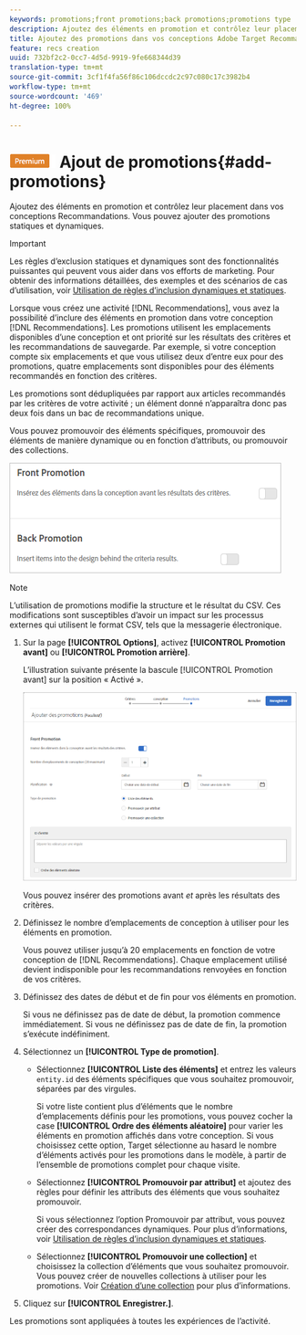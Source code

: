 ```yaml
---
keywords: promotions;front promotions;back promotions;promotions type
description: Ajoutez des éléments en promotion et contrôlez leur placement dans vos conceptions Adobe Target Recommandations. Vous pouvez ajouter des promotions statiques et dynamiques.
title: Ajoutez des promotions dans vos conceptions Adobe Target Recommandations.
feature: recs creation
uuid: 732bf2c2-0cc7-4d5d-9919-9fe668344d39
translation-type: tm+mt
source-git-commit: 3cf1f4fa56f86c106dccdc2c97c080c17c3982b4
workflow-type: tm+mt
source-wordcount: '469'
ht-degree: 100%

---
```



# ![PREMIUM](/help/assets/premium.png) Ajout de promotions{#add-promotions}

Ajoutez des éléments en promotion et contrôlez leur placement dans vos conceptions Recommandations. Vous pouvez ajouter des promotions statiques et dynamiques.

>[!IMPORTANT]
>
>Les règles d’exclusion statiques et dynamiques sont des fonctionnalités puissantes qui peuvent vous aider dans vos efforts de marketing. Pour obtenir des informations détaillées, des exemples et des scénarios de cas d’utilisation, voir [Utilisation de règles d’inclusion dynamiques et statiques](../../c-recommendations/c-algorithms/use-dynamic-and-static-inclusion-rules.md#concept_4CB5C0FA705D4E449BD0B37B3D987F9F).

Lorsque vous créez une activité [!DNL Recommendations], vous avez la possibilité d’inclure des éléments en promotion dans votre conception [!DNL Recommendations]. Les promotions utilisent les emplacements disponibles d’une conception et ont priorité sur les résultats des critères et les recommandations de sauvegarde. Par exemple, si votre conception compte six emplacements et que vous utilisez deux d’entre eux pour des promotions, quatre emplacements sont disponibles pour des éléments recommandés en fonction des critères.

Les promotions sont dédupliquées par rapport aux articles recommandés par les critères de votre activité ; un élément donné n’apparaîtra donc pas deux fois dans un bac de recommandations unique.

Vous pouvez promouvoir des éléments spécifiques, promouvoir des éléments de manière dynamique ou en fonction d’attributs, ou promouvoir des collections.

![](assets/add_promotion_toggles.png)

>[!NOTE]
>
>L’utilisation de promotions modifie la structure et le résultat du CSV. Ces modifications sont susceptibles d’avoir un impact sur les processus externes qui utilisent le format CSV, tels que la messagerie électronique.

1. Sur la page **[!UICONTROL Options]**, activez **[!UICONTROL Promotion avant]** ou **[!UICONTROL Promotion arrière]**.

   L’illustration suivante présente la bascule [!UICONTROL Promotion avant] sur la position « Activé ».

   ![Options d’ajout de promotion avant](/help/c-recommendations/t-create-recs-activity/assets/add_promotion_front.png)

   Vous pouvez insérer des promotions avant *et* après les résultats des critères.
1. Définissez le nombre d’emplacements de conception à utiliser pour les éléments en promotion.

   Vous pouvez utiliser jusqu’à 20 emplacements en fonction de votre conception de [!DNL Recommendations]. Chaque emplacement utilisé devient indisponible pour les recommandations renvoyées en fonction de vos critères.

1. Définissez des dates de début et de fin pour vos éléments en promotion.

   Si vous ne définissez pas de date de début, la promotion commence immédiatement. Si vous ne définissez pas de date de fin, la promotion s’exécute indéfiniment.

1. Sélectionnez un **[!UICONTROL Type de promotion]**.

   * Sélectionnez **[!UICONTROL Liste des éléments]** et entrez les valeurs `entity.id` des éléments spécifiques que vous souhaitez promouvoir, séparées par des virgules.

      Si votre liste contient plus d’éléments que le nombre d’emplacements définis pour les promotions, vous pouvez cocher la case **[!UICONTROL Ordre des éléments aléatoire]** pour varier les éléments en promotion affichés dans votre conception. Si vous choisissez cette option, Target sélectionne au hasard le nombre d’éléments activés pour les promotions dans le modèle, à partir de l’ensemble de promotions complet pour chaque visite.

   * Sélectionnez **[!UICONTROL Promouvoir par attribut]** et ajoutez des règles pour définir les attributs des éléments que vous souhaitez promouvoir.

      Si vous sélectionnez l’option Promouvoir par attribut, vous pouvez créer des correspondances dynamiques. Pour plus d’informations, voir [Utilisation de règles d’inclusion dynamiques et statiques](../../c-recommendations/c-algorithms/use-dynamic-and-static-inclusion-rules.md#concept_4CB5C0FA705D4E449BD0B37B3D987F9F).

   * Sélectionnez **[!UICONTROL Promouvoir une collection]** et choisissez la collection d’éléments que vous souhaitez promouvoir. Vous pouvez créer de nouvelles collections à utiliser pour les promotions. Voir [Création d’une collection](../../c-recommendations/c-products/collections.md#task_1256DFF6842141FCAADD9E1428EF7F08) pour plus d’informations.

1. Cliquez sur **[!UICONTROL Enregistrer.]**.

Les promotions sont appliquées à toutes les expériences de l’activité.
